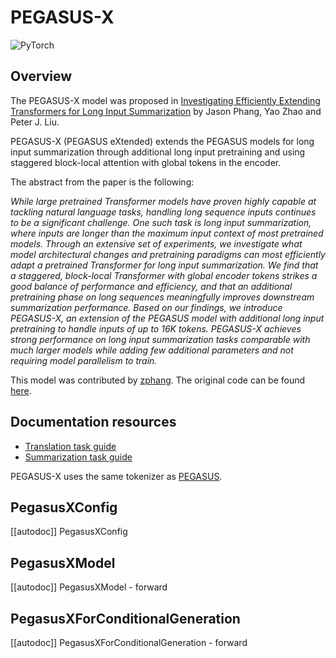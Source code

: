 <!--Copyright 2022 The HuggingFace Team. All rights reserved.

Licensed under the Apache License, Version 2.0 (the "License"); you may not use this file except in compliance with
the License. You may obtain a copy of the License at

http://www.apache.org/licenses/LICENSE-2.0

Unless required by applicable law or agreed to in writing, software distributed under the License is distributed on
an "AS IS" BASIS, WITHOUT WARRANTIES OR CONDITIONS OF ANY KIND, either express or implied. See the License for the
specific language governing permissions and limitations under the License.

⚠️ Note that this file is in Markdown but contain specific syntax for our doc-builder (similar to MDX) that may not be
rendered properly in your Markdown viewer.

-->

# PEGASUS-X

<div class="flex flex-wrap space-x-1">
<img alt="PyTorch" src="https://img.shields.io/badge/PyTorch-DE3412?style=flat&logo=pytorch&logoColor=white">
</div>

## Overview

The PEGASUS-X model was proposed in [Investigating Efficiently Extending Transformers for Long Input Summarization](https://arxiv.org/abs/2208.04347)  by Jason Phang, Yao Zhao and Peter J. Liu.

PEGASUS-X (PEGASUS eXtended) extends the PEGASUS models for long input summarization through additional long input pretraining and using staggered block-local attention with global tokens in the encoder.

The abstract from the paper is the following:

*While large pretrained Transformer models have proven highly capable at tackling natural language tasks, handling long sequence inputs continues to be a significant challenge. One such task is long input summarization, where inputs are longer than the maximum input context of most pretrained models. Through an extensive set of experiments, we investigate what model architectural changes and pretraining paradigms can most efficiently adapt a pretrained Transformer for long input summarization. We find that a staggered, block-local Transformer with global encoder tokens strikes a good balance of performance and efficiency, and that an additional pretraining phase on long sequences meaningfully improves downstream summarization performance. Based on our findings, we introduce PEGASUS-X, an extension of the PEGASUS model with additional long input pretraining to handle inputs of up to 16K tokens. PEGASUS-X achieves strong performance on long input summarization tasks comparable with much larger models while adding few additional parameters and not requiring model parallelism to train.*

This model was contributed by [zphang](https://huggingface.co/zphang). The original code can be found [here](https://github.com/google-research/pegasus).

## Documentation resources

- [Translation task guide](../tasks/translation)
- [Summarization task guide](../tasks/summarization)

<Tip>

PEGASUS-X uses the same tokenizer as [PEGASUS](pegasus).

</Tip>

## PegasusXConfig

[[autodoc]] PegasusXConfig

## PegasusXModel

[[autodoc]] PegasusXModel
    - forward

## PegasusXForConditionalGeneration

[[autodoc]] PegasusXForConditionalGeneration
    - forward
